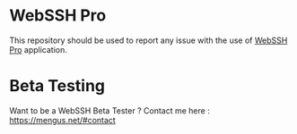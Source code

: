 # WebSSH Pro
This repository should be used to report any issue with the use of [WebSSH Pro](https://apps.apple.com/us/app/webssh-pro/id497714887) application.

# Beta Testing
Want to be a WebSSH Beta Tester ?
Contact me here : https://mengus.net/#contact
